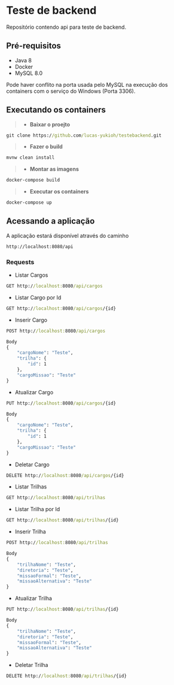 # Teste de backend
Repositório contendo api para teste de backend.

## Pré-requisitos
- Java 8
- Docker
- MySQL 8.0

Pode haver conflito na porta usada pelo MySQL na execução dos containers com o serviço do Windows (Porta 3306).

## Executando os containers

> - **Baixar o proejto**
```cmd
git clone https://github.com/lucas-yukioh/testebackend.git
```
> - **Fazer o build**
```cmd
mvnw clean install
```
> - **Montar as imagens**
```cmd
docker-compose build
```
> - **Executar os containers**
```cmd
docker-compose up
```

## Acessando a aplicação
A aplicação estará disponível através do caminho
```cmd
http://localhost:8080/api
```

### Requests

- Listar Cargos
```cmd
GET http://localhost:8080/api/cargos
```
- Listar Cargo por Id
```cmd
GET http://localhost:8080/api/cargos/{id}
```
- Inserir Cargo
```cmd
POST http://localhost:8080/api/cargos

Body
{
    "cargoNome": "Teste",
    "trilha": { 
        "id": 1 
    },
    "cargoMissao": "Teste"
}
```
- Atualizar Cargo
```cmd
PUT http://localhost:8080/api/cargos/{id}

Body
{
    "cargoNome": "Teste",
    "trilha": { 
        "id": 1 
    },
    "cargoMissao": "Teste"
}
```
- Deletar Cargo
```cmd
DELETE http://localhost:8080/api/cargos/{id}
```

- Listar Trilhas
```cmd
GET http://localhost:8080/api/trilhas
```
- Listar Trilha por Id
```cmd
GET http://localhost:8080/api/trilhas/{id}
```
- Inserir Trilha
```cmd
POST http://localhost:8080/api/trilhas

Body
{
    "trilhaNome": "Teste",
    "diretoria": "Teste",
    "missaoFormal": "Teste",
    "missaoAlternativa": "Teste"
}
```
- Atualizar Trilha
```cmd
PUT http://localhost:8080/api/trilhas/{id}

Body
{
    "trilhaNome": "Teste",
    "diretoria": "Teste",
    "missaoFormal": "Teste",
    "missaoAlternativa": "Teste"
}
```
- Deletar Trilha
```cmd
DELETE http://localhost:8080/api/trilhas/{id}
```
